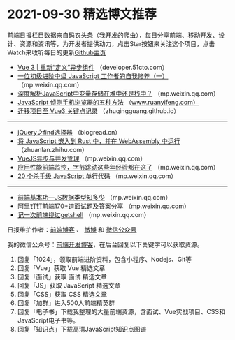 # 2021-09-30 精选博文推荐

前端日报栏目数据来自[码农头条](https://toutiao.qdkfweb.cn/)（我开发的爬虫），每日分享前端、移动开发、设计、资源和资讯等，为开发者提供动力，点击Star按钮来关注这个项目，点击Watch来收听每日的更新[Github主页](https://github.com/kujian/frontendDaily)
* [Vue 3 | 重新“定义”异步组件](https://developer.51cto.com/art/202109/684143.htm) （developer.51cto.com）
* [一位初级进阶中级 JavaScript 工作者的自我修养（一）](https://mp.weixin.qq.com/s?__biz=MzUzNjk5MTE1OQ==&mid=2247510586&idx=1&sn=de79e24636ac4b995c486ae84aa03142) （mp.weixin.qq.com）
* [深度解析JavaScript中变量存储在堆中还是栈中？](https://mp.weixin.qq.com/s?__biz=MzkxMjI3MTA1Mg==&mid=2247508506&idx=1&sn=2a376ee6f6a5a6d0b874f826ca659bab) （mp.weixin.qq.com）
* [JavaScript 侦测手机浏览器的五种方法](http://www.ruanyifeng.com/blog/2021/09/detecting-mobile-browser.html) （www.ruanyifeng.com）
* [迁移项目至 Vue3 关键点记录](https://zhuqingguang.github.io/2021/09/28/migrate-to-vue3/) （zhuqingguang.github.io）

***
* [jQuery之find选择器](https://blogread.cn/it/article/2458?f=hot1) （blogread.cn）
* [将 JavaScript 嵌入到 Rust 中，并在 WebAssembly 中运行](https://zhuanlan.zhihu.com/p/414564534?hmsr=toutiao.io&utm_campaign=toutiao.io&utm_medium=toutiao.io&utm_source=toutiao.io) （zhuanlan.zhihu.com）
* [VueJS异步与并发管理](https://mp.weixin.qq.com/s?__biz=MzA4MjY1ODYzMg==&mid=2650579236&idx=1&sn=6f623b929348d18b0c631da0e60e33b6) （mp.weixin.qq.com）
* [应用性能前端监控，字节跳动这些年经验都在这了](https://mp.weixin.qq.com/s/hQRN5s60AeIj-WoTXRLlPg) （mp.weixin.qq.com）
* [20 个杀手级 JavaScript 单行代码](https://mp.weixin.qq.com/s?__biz=Mzg2NjUxOTM2Mg==&mid=2247489781&idx=1&sn=48f4fc79fc4f177e9b7d6d83c04c4682) （mp.weixin.qq.com）

***
* [前端基本功&#8212;JS数据类型知多少](https://mp.weixin.qq.com/s?__biz=Mzg4MTYwMzY1Mw==&mid=2247499582&idx=1&sn=495ab223193f0f8f9f9851531550155f) （mp.weixin.qq.com）
* [阿里钉钉前端170+道面试题及答案分享](https://mp.weixin.qq.com/s?__biz=MzI0MzIyMDM5Ng==&mid=2649838910&idx=1&sn=02aa80444793e82759b229c2cec390bb) （mp.weixin.qq.com）
* [记一次前端绕过getshell](https://mp.weixin.qq.com/s?__biz=MzIxNTIzMzM1Ng==&mid=2651103416&idx=1&sn=939f5af2680babc73d6a8df6fc4f9d7e) （mp.weixin.qq.com）

日报维护作者：[前端博客](https://qdkfweb.cn/) 、 [微博](http://weibo.com/kujian) 和 [微信公众号](https://open.weixin.qq.com/qr/code?username=caibaojian_com)

我的微信公众号：[前端开发博客](https://open.weixin.qq.com/qr/code?username=caibaojian_com)，在后台回复以下关键字可以获取资源。

1. 回复「1024」，领取前端进阶资料，包含小程序、Nodejs、Git等
2. 回复「Vue」获取 Vue 精选文章
3. 回复「面试」获取 面试 精选文章
4. 回复「JS」获取 JavaScript 精选文章
5. 回复「CSS」获取 CSS 精选文章
6. 回复「加群」进入500人前端精英群
7. 回复「电子书」下载我整理的大量前端资源，含面试、Vue实战项目、CSS和JavaScript电子书等。
8. 回复「知识点」下载高清JavaScript知识点图谱